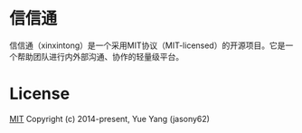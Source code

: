 信信通
======

信信通（xinxintong）是一个采用MIT协议（MIT-licensed）的开源项目。它是一个帮助团队进行内外部沟通、协作的轻量级平台。

License
======

[MIT](http://opensource.org/licenses/MIT)
Copyright (c) 2014-present, Yue Yang (jasony62)
